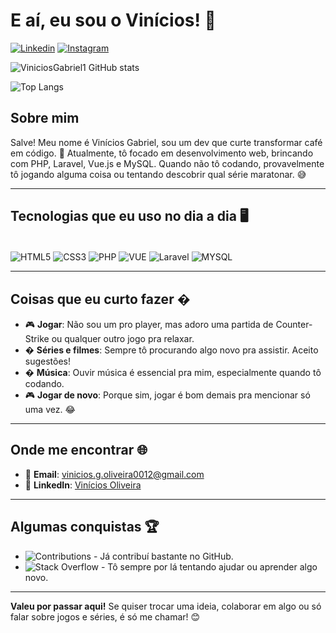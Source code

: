 # E aí, eu sou o Vinícios! 👋

[![Linkedin](https://img.shields.io/badge/LinkedIn-0077B5?style=for-the-badge&logo=linkedin&logoColor=white)](https://www.linkedin.com/in/vin%C3%ADciosgabriel-dev12/)
[![Instagram](https://img.shields.io/badge/Instagram-E4405F?style=for-the-badge&logo=instagram&logoColor=white)](https://www.instagram.com/vinicios_com_o_/)

![ViniciosGabriel1 GitHub stats](https://github-readme-stats.vercel.app/api?username=ViniciosGabriel1&show_icons=true&theme=tokyonight)

![Top Langs](https://github-readme-stats.vercel.app/api/top-langs/?username=ViniciosGabriel1&layout=compact)

## Sobre mim

Salve! Meu nome é Vinícios Gabriel, sou um dev que curte transformar café em código. 🚀 Atualmente, tô focado em desenvolvimento web, brincando com PHP, Laravel, Vue.js e MySQL. Quando não tô codando, provavelmente tô jogando alguma coisa ou tentando descobrir qual série maratonar. 😅

---

## Tecnologias que eu uso no dia a dia 🖥️

<div style = "display: inline_block"><br/>
  <img align = "center" alt = "HTML5"   src = "https://img.shields.io/badge/HTML5-E34F26?style=for-the-badge&logo=html5&logoColor=white"/>
  <img align = "center" alt = "CSS3"   src = "https://img.shields.io/badge/CSS3-1572B6?style=for-the-badge&logo=css3&logoColor=white"/>
  <img align = "center" alt = "PHP"   src = "https://img.shields.io/badge/PHP-777BB4?style=for-the-badge&logo=php&logoColor=white"/>
  <img align="center" alt="VUE" src = "https://img.shields.io/badge/Vue.js-3-green?style=for-the-badge&logo=vue.js&logoColor=white"/>
  <img align="center" alt="Laravel" src = "https://img.shields.io/badge/Laravel-9.x-red?style=for-the-badge&logo=laravel&logoColor=white"/>
  <img align = "center" alt = "MYSQL"   src = "https://img.shields.io/badge/MySQL-005C84?style=for-the-badge&logo=mysql&logoColor=white"/></br>
</div>

---

## Coisas que eu curto fazer �

- 🎮 **Jogar**: Não sou um pro player, mas adoro uma partida de Counter-Strike ou qualquer outro jogo pra relaxar.
- � **Séries e filmes**: Sempre tô procurando algo novo pra assistir. Aceito sugestões!
- � **Música**: Ouvir música é essencial pra mim, especialmente quando tô codando.
- 🎮 **Jogar de novo**: Porque sim, jogar é bom demais pra mencionar só uma vez. 😂

---

## Onde me encontrar 🌐

- 📧 **Email**: vinicios.g.oliveira0012@gmail.com
- 💼 **LinkedIn**: [Vinícios Oliveira](https://www.linkedin.com/in/vini-dev12/)

---

## Algumas conquistas 🏆

- ![Contributions](https://img.shields.io/badge/Contributions-100+-brightgreen) - Já contribuí bastante no GitHub.
- ![Stack Overflow](https://img.shields.io/badge/Stack_Overflow-Reputation-000?style=for-the-badge&logo=stack-overflow&logoColor=orange) - Tô sempre por lá tentando ajudar ou aprender algo novo.

---

**Valeu por passar aqui!** Se quiser trocar uma ideia, colaborar em algo ou só falar sobre jogos e séries, é só me chamar! 😊
